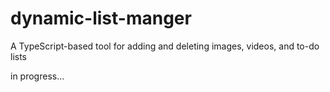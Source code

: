 # dynamic-list-manger
A TypeScript-based tool for adding and deleting images, videos, and to-do lists

in progress...
